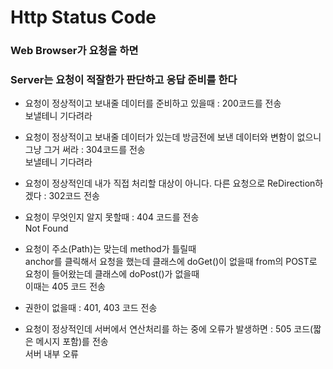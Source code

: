 # Http Status Code

### Web Browser가 요청을 하면

### Server는 요청이 적잘한가 판단하고 응답 준비를 한다

* 요청이 정상적이고 보내줄 데이터를 준비하고 있을때 : 200코드를 전송  
보낼테니 기다려라

* 요청이 정상적이고 보내줄 데이터가 있는데 방금전에 보낸 데이터와 변함이 없으니 그냥 그거 써라 : 304코드를 전송  
보낼테니 기다려라

* 요청이 정상적인데 내가 직접 처리할 대상이 아니다. 다른 요청으로 ReDirection하겠다 : 302코드 전송

* 요청이 무엇인지 알지 못할때 : 404 코드를 전송  
Not Found

* 요청이 주소(Path)는 맞는데 method가 틀릴때  
anchor를 클릭해서 요청을 했는데 클래스에 doGet()이 없을때
from의 POST로 요청이 들어왔는데 클래스에 doPost()가 없을때  
이때는 405 코드 전송

* 권한이 없을때 : 401, 403 코드 전송

* 요청이 정상적인데 서버에서 연산처리를 하는 중에 오류가 발생하면 : 505 코드(짧은 메시지 포함)를 전송  
서버 내부 오류





